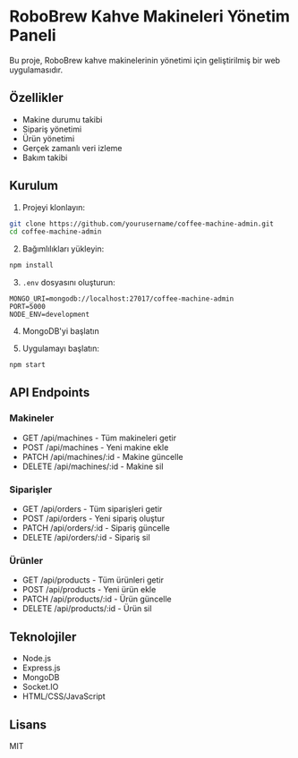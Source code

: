 # RoboBrew Kahve Makineleri Yönetim Paneli

Bu proje, RoboBrew kahve makinelerinin yönetimi için geliştirilmiş bir web uygulamasıdır.

## Özellikler

- Makine durumu takibi
- Sipariş yönetimi
- Ürün yönetimi
- Gerçek zamanlı veri izleme
- Bakım takibi

## Kurulum

1. Projeyi klonlayın:

```bash
git clone https://github.com/yourusername/coffee-machine-admin.git
cd coffee-machine-admin
```

2. Bağımlılıkları yükleyin:

```bash
npm install
```

3. `.env` dosyasını oluşturun:

```
MONGO_URI=mongodb://localhost:27017/coffee-machine-admin
PORT=5000
NODE_ENV=development
```

4. MongoDB'yi başlatın

5. Uygulamayı başlatın:

```bash
npm start
```

## API Endpoints

### Makineler

- GET /api/machines - Tüm makineleri getir
- POST /api/machines - Yeni makine ekle
- PATCH /api/machines/:id - Makine güncelle
- DELETE /api/machines/:id - Makine sil

### Siparişler

- GET /api/orders - Tüm siparişleri getir
- POST /api/orders - Yeni sipariş oluştur
- PATCH /api/orders/:id - Sipariş güncelle
- DELETE /api/orders/:id - Sipariş sil

### Ürünler

- GET /api/products - Tüm ürünleri getir
- POST /api/products - Yeni ürün ekle
- PATCH /api/products/:id - Ürün güncelle
- DELETE /api/products/:id - Ürün sil

## Teknolojiler

- Node.js
- Express.js
- MongoDB
- Socket.IO
- HTML/CSS/JavaScript

## Lisans

MIT
